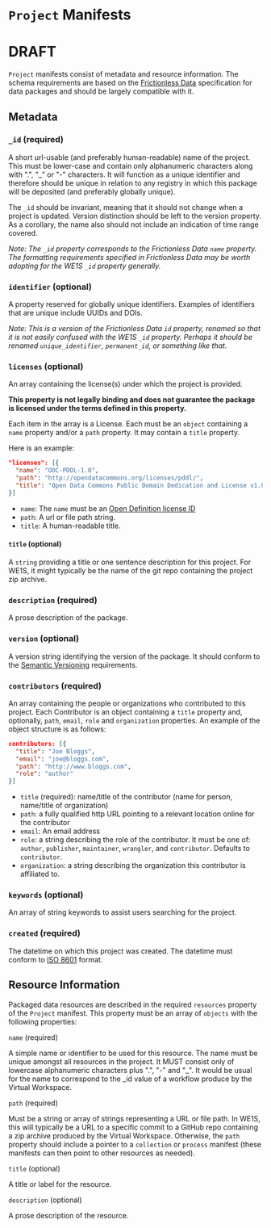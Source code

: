 # `Project` Manifests

# DRAFT

`Project` manifests consist of metadata and resource information. The schema requirements are based on the [Frictionless Data](http://frictionlessdata.io/) specification for data packages and should be largely compatible with it.

## Metadata

### `_id` (required)

A short url-usable (and preferably human-readable) name of the project. This must be lower-case and contain only alphanumeric characters along with ".", "_" or "-" characters. It will function as a unique identifier and therefore should be unique in relation to any registry in which this package will be deposited (and preferably globally unique).

The `_id` should be invariant, meaning that it should not change when a project is updated. Version distinction should be left to the version property. As a corollary, the name also should not include an indication of time range covered.

_Note: The `_id` property corresponds to the Frictionless Data `name` property. The formatting requirements specified in Frictionless Data may be worth adopting for the WE1S `_id` property generally._

### `identifier` (optional)

A property reserved for globally unique identifiers. Examples of identifiers that are unique include UUIDs and DOIs.

_Note: This is a version of the Frictionless Data `id` property, renamed so that it is not easily confused with the WE1S `_id` property. Perhaps it should be renamed `unique_identifier`, `permanent_id`, or something like that._

### `licenses` (optional)

An array containing the license(s) under which the project is provided.

**This property is not legally binding and does not guarantee the package is licensed under the terms defined in this property.**

Each item in the array is a License. Each must be an `object` containing a `name` property and/or a `path` property. It may contain a `title` property.

Here is an example:

```json
"licenses": [{
  "name": "ODC-PDDL-1.0",
  "path": "http://opendatacommons.org/licenses/pddl/",
  "title": "Open Data Commons Public Domain Dedication and License v1.0"
}]
```

* `name`: The `name` must be an [Open Definition license ID](http://licenses.opendefinition.org/)
* `path`: A url or file path string.
* `title`: A human-readable title.

#### `title` (optional)

A `string` providing a title or one sentence description for this project. For WE1S, it might typically be the name of the git repo containing the project zip archive.

### `description` (required)

A prose description of the package.

### `version` (optional)

A version string identifying the version of the package. It should conform to the [Semantic Versioning](http://semver.org) requirements.

### `contributors` (required)

An array containing the people or organizations who contributed to this project. Each Contributor is an object containing a `title` property and, optionally, `path`, `email`, `role` and `organization` properties. An example of the object structure is as follows:

```json
contributors: [{
  "title": "Joe Bloggs",
  "email": "joe@bloggs.com",
  "path": "http://www.bloggs.com",
  "role": "author"
}]
```

* `title` (required): name/title of the contributor (name for person, name/title of organization)
* `path`: a fully qualified http URL pointing to a relevant location online for the contributor
* `email`: An email address
* `role`: a string describing the role of the contributor. It must be one of: `author`, `publisher`, `maintainer`, `wrangler`, and `contributor`. Defaults to `contributor`.
* `organization`: a string describing the organization this contributor is affiliated to.

### `keywords` (optional)

An array of string keywords to assist users searching for the project.

### `created` (required)

The datetime on which this project was created. The datetime must conform to [ISO 8601](https://en.wikipedia.org/wiki/ISO_8601) format.

## Resource Information

Packaged data resources are described in the required `resources` property of the `Project` manifest. This property must be an array of `objects` with the following properties:

`name` (required)

A simple name or identifier to be used for this resource. The name must be unique amongst all resources in the project. It MUST consist only of lowercase alphanumeric characters plus ".", "-" and "_". It would be usual for the name to correspond to the _id value of a workflow produce by the Virtual Workspace.

`path` (required)

Must be a string or array of strings representing a URL or file path. In WE1S, this will typically be a URL to a specific commit to a GitHub repo containing a zip archive produced by the Virtual Workspace. Otherwise, the `path` property should include a pointer to a `collection` or `process` manifest (these manifests can then point to other resources as needed).

`title` (optional)

A title or label for the resource.

`description` (optional)

A prose description of the resource.